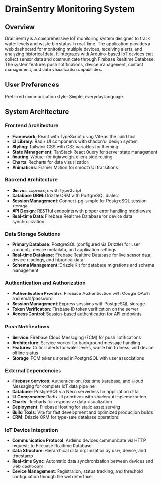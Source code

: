 # DrainSentry Monitoring System

## Overview

DrainSentry is a comprehensive IoT monitoring system designed to track water levels and waste bin status in real-time. The application provides a web dashboard for monitoring multiple devices, receiving alerts, and analyzing historical data. It integrates with Arduino-based IoT devices that collect sensor data and communicate through Firebase Realtime Database. The system features push notifications, device management, contact management, and data visualization capabilities.

## User Preferences

Preferred communication style: Simple, everyday language.

## System Architecture

### Frontend Architecture
- **Framework**: React with TypeScript using Vite as the build tool
- **UI Library**: Radix UI components with shadcn/ui design system
- **Styling**: Tailwind CSS with CSS variables for theming
- **State Management**: TanStack React Query for server state management
- **Routing**: Wouter for lightweight client-side routing
- **Charts**: Recharts for data visualization
- **Animations**: Framer Motion for smooth UI transitions

### Backend Architecture
- **Server**: Express.js with TypeScript
- **Database ORM**: Drizzle ORM with PostgreSQL dialect
- **Session Management**: Connect-pg-simple for PostgreSQL session storage
- **API Design**: RESTful endpoints with proper error handling middleware
- **Real-time Data**: Firebase Realtime Database for device data synchronization

### Data Storage Solutions
- **Primary Database**: PostgreSQL (configured via Drizzle) for user accounts, device metadata, and application settings
- **Real-time Database**: Firebase Realtime Database for live sensor data, device readings, and historical data
- **Schema Management**: Drizzle Kit for database migrations and schema management

### Authentication and Authorization
- **Authentication Provider**: Firebase Authentication with Google OAuth and email/password
- **Session Management**: Express sessions with PostgreSQL storage
- **Token Verification**: Firebase ID token verification on the server
- **Access Control**: Session-based authentication for API endpoints

### Push Notifications
- **Service**: Firebase Cloud Messaging (FCM) for push notifications
- **Architecture**: Service worker for background message handling
- **Features**: Critical alerts for water levels, waste bin fullness, and device offline status
- **Storage**: FCM tokens stored in PostgreSQL with user associations

### External Dependencies

- **Firebase Services**: Authentication, Realtime Database, and Cloud Messaging for complete IoT data pipeline
- **Database**: PostgreSQL via Neon serverless for application data
- **UI Components**: Radix UI primitives with shadcn/ui implementation
- **Charts**: Recharts for responsive data visualization
- **Deployment**: Firebase Hosting for static asset serving
- **Build Tools**: Vite for fast development and optimized production builds
- **ORM**: Drizzle ORM for type-safe database operations

### IoT Device Integration
- **Communication Protocol**: Arduino devices communicate via HTTP requests to Firebase Realtime Database
- **Data Structure**: Hierarchical data organization by user, device, and timestamp
- **Real-time Sync**: Automatic data synchronization between devices and web dashboard
- **Device Management**: Registration, status tracking, and threshold configuration through the web interface